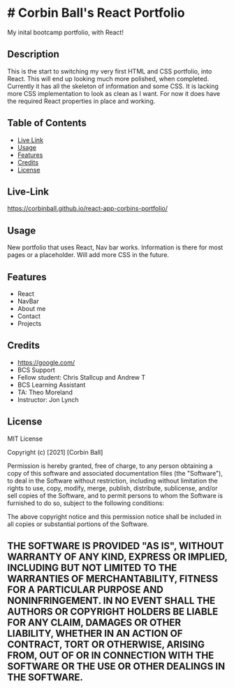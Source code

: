 # # Corbin Ball's React Portfolio
My inital bootcamp portfolio, with React!


## Description
This is the start to switching my very first HTML and CSS portfolio,
into React. This will end up looking much more polished, when completed.
Currently it has all the skeleton of information and some CSS.
It is lacking more CSS implementation to look as clean as I want.
For now it does have the required React properties in place and working.



## Table of Contents
- [Live Link](#live-link)
- [Usage](#usage)
- [Features](#features)
- [Credits](#credits)
- [License](#license)

## Live-Link
https://corbinball.github.io/react-app-corbins-portfolio/

## Usage
New portfolio that uses React, Nav bar works.
Information is there for most pages or a placeholder.
Will add more CSS in the future.


## Features
- React
- NavBar
- About me
- Contact
- Projects

## Credits
- https://google.com/
- BCS Support
- Fellow student: Chris Stallcup and Andrew T
- BCS Learning Assistant
- TA: Theo Moreland
- Instructor: Jon Lynch


## License
MIT License

Copyright (c) [2021] [Corbin Ball]

Permission is hereby granted, free of charge, to any person obtaining a copy
of this software and associated documentation files (the "Software"), to deal
in the Software without restriction, including without limitation the rights
to use, copy, modify, merge, publish, distribute, sublicense, and/or sell
copies of the Software, and to permit persons to whom the Software is
furnished to do so, subject to the following conditions:

The above copyright notice and this permission notice shall be included in all
copies or substantial portions of the Software.

THE SOFTWARE IS PROVIDED "AS IS", WITHOUT WARRANTY OF ANY KIND, EXPRESS OR
IMPLIED, INCLUDING BUT NOT LIMITED TO THE WARRANTIES OF MERCHANTABILITY,
FITNESS FOR A PARTICULAR PURPOSE AND NONINFRINGEMENT. IN NO EVENT SHALL THE
AUTHORS OR COPYRIGHT HOLDERS BE LIABLE FOR ANY CLAIM, DAMAGES OR OTHER
LIABILITY, WHETHER IN AN ACTION OF CONTRACT, TORT OR OTHERWISE, ARISING FROM,
OUT OF OR IN CONNECTION WITH THE SOFTWARE OR THE USE OR OTHER DEALINGS IN THE
SOFTWARE.
---